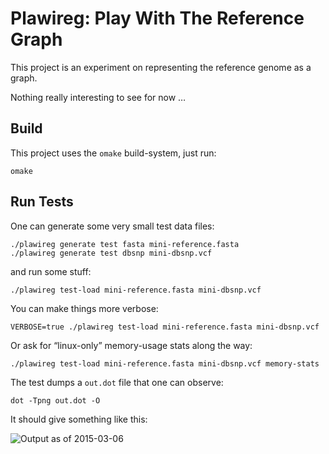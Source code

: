Plawireg: Play With The Reference Graph
=======================================

This project is an experiment on representing the reference genome as a graph.

Nothing really interesting to see for now …

Build
-----

This project uses the `omake` build-system, just run:

    omake

Run Tests
---------

One can generate some very small test data files:

    ./plawireg generate test fasta mini-reference.fasta
    ./plawireg generate test dbsnp mini-dbsnp.vcf

and run some stuff:

    ./plawireg test-load mini-reference.fasta mini-dbsnp.vcf
    
You can make things more verbose:

    VERBOSE=true ./plawireg test-load mini-reference.fasta mini-dbsnp.vcf

Or ask for “linux-only” memory-usage stats along the way:

    ./plawireg test-load mini-reference.fasta mini-dbsnp.vcf memory-stats

The test dumps a `out.dot` file that one can observe:

    dot -Tpng out.dot -O

It should give something like this:

![Output as of 2015-03-06][plawireg-dot-output]

[plawireg-dot-output]: https://cloud.githubusercontent.com/assets/617111/6535827/f161ffd8-c415-11e4-8b21-b2f97655c407.png

